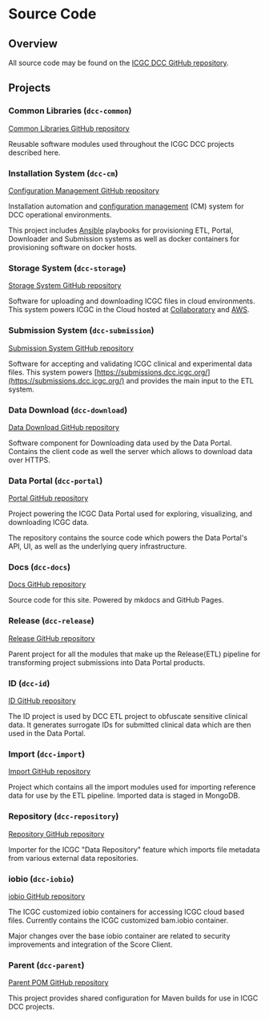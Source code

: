 # Source Code

## Overview

All source code may be found on the [ICGC DCC GitHub repository](https://github.com/icgc-dcc).

## Projects

### Common Libraries (`dcc-common`)

[Common Libraries GitHub repository](https://github.com/icgc-dcc/dcc-common)

Reusable software modules used throughout the ICGC DCC projects described here.

### Installation System (`dcc-cm`)

[Configuration Management GitHub repository](https://github.com/icgc-dcc/dcc-cm)

Installation automation and [configuration management](https://en.wikipedia.org/wiki/Configuration_management) (CM) system for DCC operational environments.

This project includes [Ansible](https://www.ansible.com/) playbooks for provisioning ETL, Portal, Downloader and Submission systems as well
as docker containers for provisioning software on docker hosts.

### Storage System (`dcc-storage`)

[Storage System GitHub repository](https://github.com/icgc-dcc/dcc-storage)

Software for uploading and downloading ICGC files in cloud environments. This system powers ICGC in the Cloud hosted at [Collaboratory](../../download/repositories/#collaboratory) and [AWS](../../download/repositories/#aws).

### Submission System (`dcc-submission`)

[Submission System GitHub repository](https://github.com/icgc-dcc/dcc-submission)

Software for accepting and validating ICGC clinical and experimental data files. This system powers [https://submissions.dcc.icgc.org/](https://submissions.dcc.icgc.org/) and provides the main input to the ETL system.

### Data Download (`dcc-download`)

[Data Download GitHub repository](https://github.com/icgc-dcc/dcc-download)

Software component for Downloading data used by the Data Portal. Contains the client code as well the server which allows to download data over HTTPS.

### Data Portal (`dcc-portal`)

[Portal GitHub repository](https://github.com/icgc-dcc/dcc-portal)

Project powering the ICGC Data Portal used for exploring, visualizing, and downloading ICGC data.

The repository contains the source code which powers the Data Portal's API, UI, as well as the underlying query infrastructure.

### Docs (`dcc-docs`)

[Docs GitHub repository](https://github.com/icgc-dcc/dcc-docs)

Source code for this site. Powered by mkdocs and GitHub Pages.

### Release (`dcc-release`)

[Release GitHub repository](https://github.com/icgc-dcc/dcc-release)

Parent project for all the modules that make up the Release(ETL) pipeline for transforming project submissions into Data Portal products.

### ID (`dcc-id`)

[ID GitHub repository](https://github.com/icgc-dcc/dcc-id)

The ID project is used by DCC ETL project to obfuscate sensitive clinical data. It generates surrogate IDs for submitted clinical
data which are then used in the Data Portal.

### Import (`dcc-import`)

[Import GitHub repository](https://github.com/icgc-dcc/dcc-import)

Project which contains all the import modules used for importing reference data for use by the ETL pipeline. Imported data
is staged in MongoDB.

### Repository (`dcc-repository`)

[Repository GitHub repository](https://github.com/icgc-dcc/dcc-repository)

Importer for the ICGC "Data Repository" feature which imports file metadata from various external data repositories.

### iobio (`dcc-iobio`)

[iobio GitHub repository](https://github.com/icgc-dcc/dcc-iobio)

The ICGC customized iobio containers for accessing ICGC cloud based files. Currently contains the
ICGC customized bam.iobio container.

Major changes over the base iobio container are related to security improvements and integration of
the Score Client.

### Parent (`dcc-parent`)

[Parent POM GitHub repository](https://github.com/icgc-dcc/dcc-parent)

This project provides shared configuration for Maven builds for use in ICGC DCC projects.
